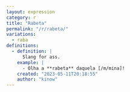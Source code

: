 ```yaml
---
layout: expression
category: r
title: "Rabeta"
permalink: "/r/rabeta/"
variations:
  - raba
definitions:
  - definition: |
      Slang for ass.
    example: |
      - Olha a **rabeta** daquela [/m/mina]!
    created: "2023-05-11T20:18:55"
    author: "kinow"
---
```


